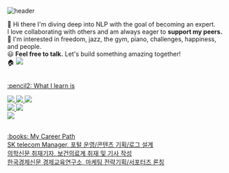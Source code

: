 ![header](https://capsule-render.vercel.app/api?type=wave&color=auto&height=100&section=header&fontSize=90)

👋 Hi there I'm diving deep into NLP with the goal of becoming an expert. 
<br>I love collaborating with others and am always eager to **support my peers.**
<br>👀 I'm interested in freedom, jazz, the gym, piano, challenges, happiness, and people. 
<br>:smiley: **Feel free to talk.** Let's build something amazing together!
<br>:house: <a href="https://blog.naver.com/juyeong_data"><img src="https://img.shields.io/badge/My blog-000000F?style=flat-square&logo=blog&logoColor=white"/>

<br>
:pencil2: What I learn is
<br>

![](https://img.shields.io/badge/Python-3776AB?style=for-the-badge&logo=python&logoColor=white)
![](https://img.shields.io/badge/Java-ED8B00?style=for-the-badge&logo=openjdk&logoColor=white)
![](https://img.shields.io/badge/JavaScript-F7DF1E?style=for-the-badge&logo=JavaScript&logoColor=white)
<br>
![](https://img.shields.io/badge/MySQL-00000F?style=for-the-badge&logo=mysql&logoColor=white)
![](https://img.shields.io/badge/GitHub-100000?style=for-the-badge&logo=github&logoColor=white)
<br>
![](https://img.shields.io/badge/Figma-F24E1E?style=for-the-badge&logo=figma&logoColor=white)

<br>
:books: My Career Path
<br>
SK telecom Manager, 포털 운영/콘텐츠 기획/로그 설계
<br>의학신문 취재기자, 보건의료계 취재 및 기사 작성
<br>한국경제신문 경제교육연구소, 마케팅 전략기획/서포터즈 론칭
